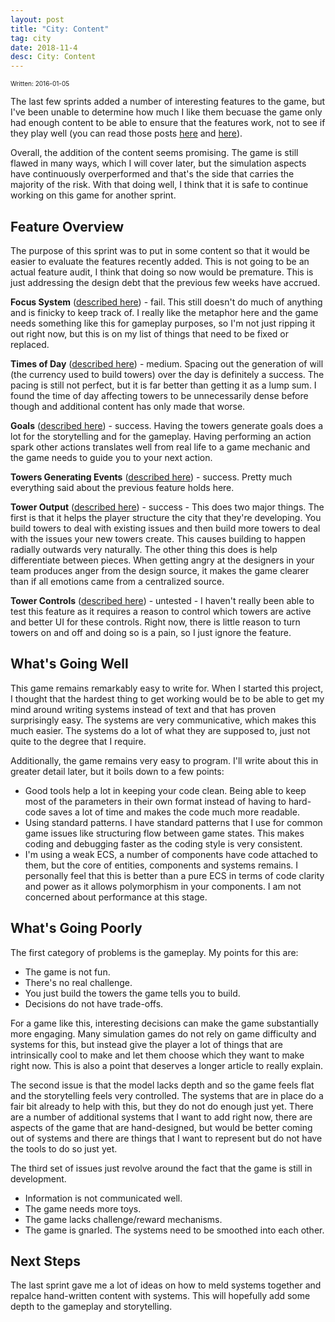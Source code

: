 ```yaml
---
layout: post
title: "City: Content"
tag: city
date: 2018-11-4
desc: City: Content
---
```


<p style="font-size:10px">Written: 2016-01-05


The last few sprints added a number of interesting features to the game, but I've been unable to determine how much I like them becuase the game only had enough content to be able to ensure that the features work, not to see if they play well (you can read those posts [here](/blog/city/towerLife) and [here](/blog/city/personInfo)).


Overall, the addition of the content seems promising. The game is still flawed in many ways, which I will cover later, but the simulation aspects have continuously overperformed and that's the side that carries the majority of the risk. With that doing well, I think that it is safe to continue working on this game for another sprint.

## Feature Overview

The purpose of this sprint was to put in some content so that it would be easier to evaluate the features recently added. This is not going to be an actual feature audit, I think that doing so now would be premature. This is just addressing the design debt that the previous few weeks have accrued.


<b>Focus System</b> ([described here](/blog/city/personInfo)) - fail. This still doesn't do much of anything and is finicky to keep track of. I really like the metaphor here and the game needs something like this for gameplay purposes, so I'm not just ripping it out right now, but this is on my list of things that need to be fixed or replaced.


<b>Times of Day</b> ([described here](/blog/city/personInfo)) - medium. Spacing out the generation of will (the currency used to build towers) over the day is definitely a success. The pacing is still not perfect, but it is far better than getting it as a lump sum. I found the time of day affecting towers to be unnecessarily dense before though and additional content has only made that worse.


<b>Goals</b> ([described here](/blog/city/personInfo)) - success. Having the towers generate goals does a lot for the storytelling and for the gameplay. Having performing an action spark other actions translates well from real life to a game mechanic and the game needs to guide you to your next action.


<b>Towers Generating Events</b> ([described here](/blog/city/towerLife)) - success. Pretty much everything said about the previous feature holds here.


<b>Tower Output</b> ([described here](/blog/city/towerLife)) - success - This does two major things. The first is that it helps the player structure the city that they're developing. You build towers to deal with existing issues and then build more towers to deal with the issues your new towers create. This causes building to happen radially outwards very naturally. The other thing this does is help differentiate between pieces. When getting angry at the designers in your team produces anger from the design source, it makes the game clearer than if all emotions came from a centralized source.


<b>Tower Controls</b> ([described here](/blog/city/towerLife)) - untested - I haven't really been able to test this feature as it requires a reason to control which towers are active and better UI for these controls. Right now, there is little reason to turn towers on and off and doing so is a pain, so I just ignore the feature.

## What's Going Well

This game remains remarkably easy to write for. When I started this project, I thought that the hardest thing to get working would be to be able to get my mind around writing systems instead of text and that has proven surprisingly easy. The systems are very communicative, which makes this much easier. The systems do a lot of what they are supposed to, just not quite to the degree that I require.


Additionally, the game remains very easy to program. I'll write about this in greater detail later, but it boils down to a few points:
- Good tools help a lot in keeping your code clean. Being able to keep most of the parameters in their own format instead of having to hard-code saves a lot of time and makes the code much more readable.
- Using standard patterns. I have standard patterns that I use for common game issues like structuring flow between game states. This makes coding and debugging faster as the coding style is very consistent.
- I'm using a weak ECS, a number of components have code attached to them, but the core of entities, components and systems remains. I personally feel that this is better than a pure ECS in terms of code clarity and power as it allows polymorphism in your components. I am not concerned about performance at this stage.


## What's Going Poorly

The first category of problems is the gameplay. My points for this are:
- The game is not fun.
- There's no real challenge.
- You just build the towers the game tells you to build.
- Decisions do not have trade-offs.



For a game like this, interesting decisions can make the game substantially more engaging. Many simulation games do not rely on game difficulty and systems for this, but instead give the player a lot of things that are intrinsically cool to make and let them choose which they want to make right now. This is also a point that deserves a longer article to really explain.


The second issue is that the model lacks depth and so the game feels flat and the storytelling feels very controlled. The systems that are in place do a fair bit already to help with this, but they do not do enough just yet. There are a number of additional systems that I want to add right now, there are aspects of the game that are hand-designed, but would be better coming out of systems and there are things that I want to represent but do not have the tools to do so just yet.


The third set of issues just revolve around the fact that the game is still in development.
- Information is not communicated well.
- The game needs more toys.
- The game lacks challenge/reward mechanisms.
    <li>The game is gnarled. The systems need to be smoothed into each other.

## Next Steps

The last sprint gave me a lot of ideas on how to meld systems together and repalce hand-written content with systems. This will hopefully add some depth to the gameplay and storytelling.

